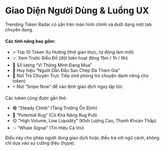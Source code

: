 # Giao Diện Người Dùng & Luồng UX

Trending Token Radar có sẵn trên màn hình chính và dưới dạng một tab chuyên dụng.

#### Các tính năng bao gồm:
- 🔥 Top 10 Token Xu Hướng (thời gian thực, tự động làm mới)
- 📈 Xem Trước Biểu Đồ (đột biến hoạt động 15m / 1h / 6h)
- 🧠 Số lượng “Ví Thông Minh Đang Mua”
- 🧠 Huy hiệu “Người Dẫn Đầu Sao Chép Đã Tham Gia”
- 💬 Nút Trò Chuyện Trực Tiếp (mở phòng trò chuyện dành riêng cho token)
- ⚡ Nút “Snipe Now” để vào lệnh giao dịch ngay lập tức

Các token cũng được gắn thẻ:
- 🟢 “Steady Climb” (Tăng Trưởng Ổn Định)
- 🔴 “Potential Rug” (Có Khả Năng Rug Pull)
- 🟡 “High Volume, Low Liquidity” (Khối Lượng Cao, Thanh Khoản Thấp)
- 💥 “Whale Signal” (Tín Hiệu Cá Voi)

Điều này cho phép người dùng giao dịch hoặc điều tra với ngữ cảnh, không chỉ dựa vào sự cường điệu (hype).
